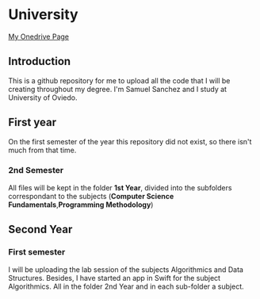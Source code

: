 # University
<a href="https://unioviedo-my.sharepoint.com/personal/uo293747_uniovi_es/_layouts/15/onedrive.aspx">My Onedrive Page</a>

## Introduction

This is a github repository for me to upload all the code that I will be creating throughout my degree. I'm 
Samuel Sanchez and I study at University of Oviedo.

## First year

On the first semester of the year this repository did not exist, so there isn't much from that time.

### 2nd Semester

All files will be kept in the folder **1st Year**, divided into the subfolders correspondant to the subjects (**Computer Science Fundamentals**,**Programming Methodology**)

## Second Year

### First semester

I will be uploading the lab session of the subjects Algorithmics and Data Structures. Besides, I have started an app in Swift for the subject Algorithmics. All in the folder 2nd Year and in each sub-folder a subject.

